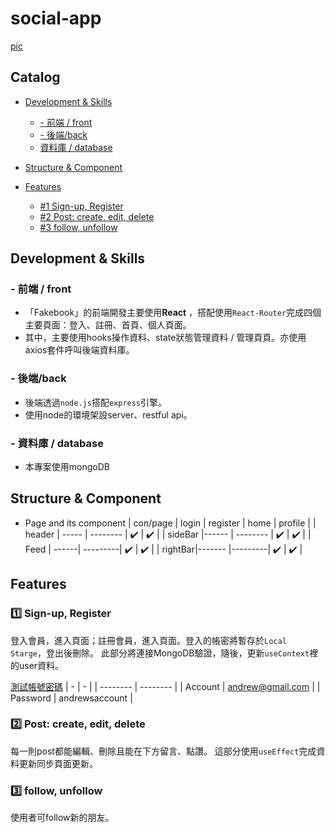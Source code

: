 # social-app
 [pic]()


## Catalog
- [Development & Skills](#Development-&-Skills)
  - [- 前端 / front](#--前端-/-front)
  - [- 後端/back](#--後端/back)
  - [資料庫 / database](#資料庫-/-database)

- [Structure & Component](#Structure-&-Component)
- [Features](#features)
  - [#1 Sign-up, Register](#sign-up,-Register)
  - [#2 Post: create, edit, delete](#Post:-create,-edit,-delete)
  - [#3 follow, unfollow](#follow,-unfollow)



## Development & Skills
### - 前端 / front
* 「Fakebook」的前端開發主要使用**React** ，搭配使用`React-Router`完成四個主要頁面：登入、註冊、首頁、個人頁面。
* 其中，主要使用hooks操作資料、state狀態管理資料 / 管理頁頁。亦使用axios套件呼叫後端資料庫。
### - 後端/back
* 後端透過`node.js`搭配`express`引擎。
* 使用node的環境架設server、restful api。
### - 資料庫 / database
* 本專案使用mongoDB

## Structure & Component
* Page and its component
| con/page | login | register | home | profile |
|  header  | ----- | -------- |   ✔️  |   ✔️     |
|  sideBar |------ | -------- |   ✔️  |   ✔️     |
|  Feed    | ------| ---------|   ✔️  |   ✔️     |
|  rightBar|------- |---------|   ✔️  |   ✔️     |


## Features
### 1️⃣  Sign-up, Register
登入會員，進入頁面；註冊會員，進入頁面。登入的帳密將暫存於`Local Starge`，登出後刪除。
此部分將連接MongoDB驗證，隨後，更新`useContext`裡的user資料。

[測試帳號密碼](#test-account)
| - | - |
| -------- | -------- |
| Account | andrew@gmail.com |
| Password | andrewsaccount |

### 2️⃣  Post: create, edit, delete
每一則post都能編輯、刪除且能在下方留言、點讚。
這部分使用`useEffect`完成資料更新同步頁面更新。

### 3️⃣  follow, unfollow
使用者可follow新的朋友。
